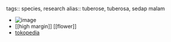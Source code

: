 tags:: species, research
alias:: tuberose, tuberosa, sedap malam

- ![image](https://ipfs.io/ipfs/QmeHbtY1FjkSrRupo5jBXqZdMXudb2T5mGxm44UtDvqxQD)
- [[high margin]] [[flower]]
- [tokopedia](https://www.tokopedia.com/plantismeid/tanaman-hias-polianthes-tuberosa-white-sedap-malam-putih?extParam=ivf%3Dfalse%26src%3Dsearch)